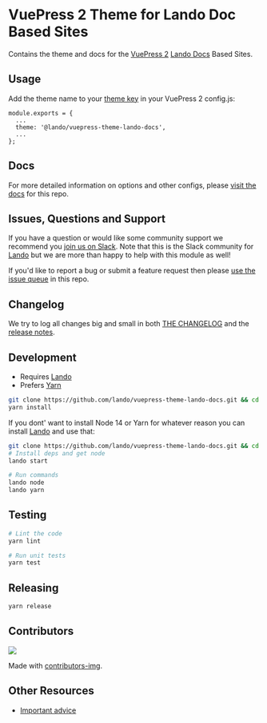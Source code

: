 # VuePress 2 Theme for Lando Doc Based Sites

Contains the theme and docs for the [VuePress 2](https://v2.vuepress.vuejs.org/) [Lando Docs](https://docs.lando.dev/) Based Sites.

## Usage

Add the theme name to your [theme key](https://v2.vuepress.vuejs.org/guide/theme.html#community-theme) in your VuePress 2 config.js:

```
module.exports = {
  ...
  theme: '@lando/vuepress-theme-lando-docs',
  ...
};
```

## Docs

For more detailed information on options and other configs, please [visit the docs](https://vuepress-theme-lando-docs.lando.dev/) for this repo.

## Issues, Questions and Support

If you have a question or would like some community support we recommend you [join us on Slack](https://launchpass.com/devwithlando). Note that this is the Slack community for [Lando](https://lando.dev) but we are more than happy to help with this module as well!

If you'd like to report a bug or submit a feature request then please [use the issue queue](https://github.com/lando/website/issues/new/choose) in this repo.

## Changelog

We try to log all changes big and small in both [THE CHANGELOG](https://github.com/lando/vuepress-theme-lando-docs/blob/main/CHANGELOG.md) and the [release notes](https://github.com/lando/vuepress-theme-lando-docs/releases).


## Development

* Requires [Lando](https://lando.dev/)
* Prefers [Yarn](https://classic.yarnpkg.com/lang/en/docs/install)

```bash
git clone https://github.com/lando/vuepress-theme-lando-docs.git && cd vuepress-theme-lando-docs
yarn install
```

If you dont' want to install Node 14 or Yarn for whatever reason you can install [Lando](https://docs.lando.dev/basics/installation.html) and use that:

```bash
git clone https://github.com/lando/vuepress-theme-lando-docs.git && cd vuepress-theme-lando-docs
# Install deps and get node
lando start

# Run commands
lando node
lando yarn
```

## Testing

```bash
# Lint the code
yarn lint

# Run unit tests
yarn test
```

## Releasing

```bash
yarn release
```

## Contributors

<a href="https://github.com/lando/vuepress-theme-lando-docs/graphs/contributors">
  <img src="https://contrib.rocks/image?repo=lando/vuepress-theme-lando-docs" />
</a>

Made with [contributors-img](https://contrib.rocks).

## Other Resources

* [Important advice](https://www.youtube.com/watch?v=WA4iX5D9Z64)
